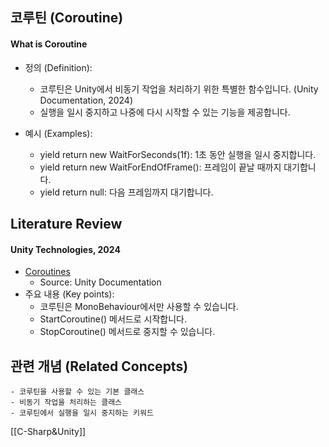 
## 코루틴 (Coroutine)

#### What is Coroutine

- 정의 (Definition):
	- 코루틴은 Unity에서 비동기 작업을 처리하기 위한 특별한 함수입니다. (Unity Documentation, 2024)
	- 실행을 일시 중지하고 나중에 다시 시작할 수 있는 기능을 제공합니다.

- 예시 (Examples):
	- yield return new WaitForSeconds(1f): 1초 동안 실행을 일시 중지합니다.
	- yield return new WaitForEndOfFrame(): 프레임이 끝날 때까지 대기합니다.
	- yield return null: 다음 프레임까지 대기합니다.

## Literature Review

#### Unity Technologies, 2024
- [Coroutines](https://docs.unity3d.com/Manual/Coroutines.html)
	- Source: Unity Documentation
- 주요 내용 (Key points):
	- 코루틴은 MonoBehaviour에서만 사용할 수 있습니다.
	- StartCoroutine() 메서드로 시작합니다.
	- StopCoroutine() 메서드로 중지할 수 있습니다.

## 관련 개념 (Related Concepts)

	- 코루틴을 사용할 수 있는 기본 클래스
	- 비동기 작업을 처리하는 클래스
	- 코루틴에서 실행을 일시 중지하는 키워드

[[C-Sharp&Unity]]